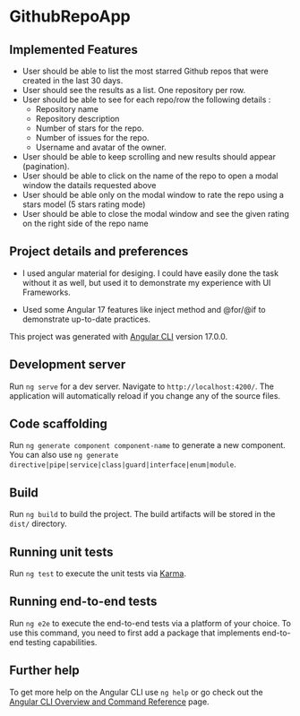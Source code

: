 # GithubRepoApp

## Implemented Features
* User should be able to list the most starred Github repos that were created in the last 30 days. 
* User should see the results as a list. One repository per row. 
* User should be able to see for each repo/row the following details :
  * Repository name
  * Repository description 
  * Number of stars for the repo. 
  * Number of issues for the repo.
  * Username and avatar of the owner. 
* User should be able to keep scrolling and new results should appear (pagination).
* User should be able to click on the name of the repo to open a modal window the datails requested above
* User should be able only on the modal window to rate the repo using a stars model (5 stars rating mode)
* User should be able to close the modal window and see the given rating on the right side of the repo name

## Project details and preferences

* I used angular material for desiging. I could have easily done the task without it as well, but used it to demonstrate my experience with UI Frameworks.

* Used some Angular 17 features like inject method and @for/@if to demonstrate up-to-date practices.

This project was generated with [Angular CLI](https://github.com/angular/angular-cli) version 17.0.0.

## Development server

Run `ng serve` for a dev server. Navigate to `http://localhost:4200/`. The application will automatically reload if you change any of the source files.

## Code scaffolding

Run `ng generate component component-name` to generate a new component. You can also use `ng generate directive|pipe|service|class|guard|interface|enum|module`.

## Build

Run `ng build` to build the project. The build artifacts will be stored in the `dist/` directory.

## Running unit tests

Run `ng test` to execute the unit tests via [Karma](https://karma-runner.github.io).

## Running end-to-end tests

Run `ng e2e` to execute the end-to-end tests via a platform of your choice. To use this command, you need to first add a package that implements end-to-end testing capabilities.

## Further help

To get more help on the Angular CLI use `ng help` or go check out the [Angular CLI Overview and Command Reference](https://angular.io/cli) page.

